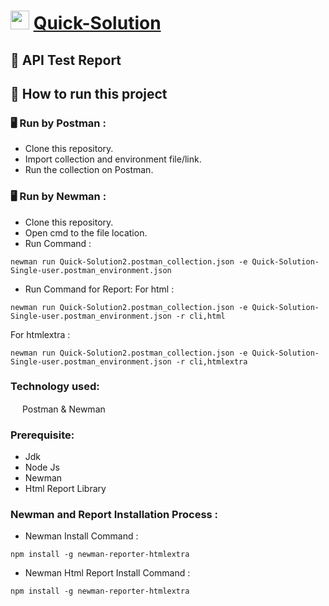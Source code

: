 # <img src="https://i.ibb.co/B3rpcB9/20220617-224257-0000-01.png"  width="30" height="30">  [Quick-Solution](https://quick-solution-2.web.app/)
## :page_facing_up: API Test Report
## :memo: How to run this project
### 🖥 Run by Postman :
* Clone this repository.
* Import collection and environment file/link.
* Run the collection on Postman.
### 🖥 Run by Newman :
* Clone this repository.
* Open cmd to the file location.
* Run Command :
```console
newman run Quick-Solution2.postman_collection.json -e Quick-Solution-Single-user.postman_environment.json
```
* Run Command for Report:
For html :
```console
newman run Quick-Solution2.postman_collection.json -e Quick-Solution-Single-user.postman_environment.json -r cli,html
```
For htmlextra :
```console
newman run Quick-Solution2.postman_collection.json -e Quick-Solution-Single-user.postman_environment.json -r cli,htmlextra
```
### Technology used:
<img src="https://voyager.postman.com/logo/postman-logo-icon-orange.svg"  width="15" height="15"> Postman & Newman

### Prerequisite:
- Jdk
- Node Js
- Newman
- Html Report Library

### Newman and Report Installation Process :
- Newman Install Command :
``` console
npm install -g newman-reporter-htmlextra
```
- Newman Html Report Install Command :
``` console
npm install -g newman-reporter-htmlextra
```

